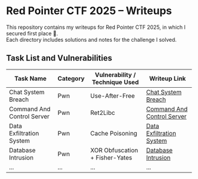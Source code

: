# Red Pointer CTF 2025 – Writeups

This repository contains my writeups for Red Pointer CTF 2025, in which I secured first place 🥇.  
Each directory includes solutions and notes for the challenge I solved.

## Task List and Vulnerabilities

| Task Name                  | Category | Vulnerability / Technique Used | Writeup Link                                                               |
| -------------------------- | -------- | ------------------------------ | -------------------------------------------------------------------------- |
| Chat System Breach         | Pwn      | Use-After-Free                 | [Chat System Breach](./Chat%20System%20Breach/README.md)                   |
| Command And Control Server | Pwn      | Ret2Libc                       | [Command And Control Server](./Command%20And%20Control%20Server/README.md) |
| Data Exfiltration System   | Pwn      | Cache Poisoning                | [Data Exfiltration System](./Data%20Exfiltration%20System/README.md)       |
| Database Intrusion         | Pwn      | XOR Obfuscation + Fisher-Yates | [Database Intrusion](./Database%20Intrusion/README.md)                     |
| ...                        | ...      | ...                            | ...                                                                        |
